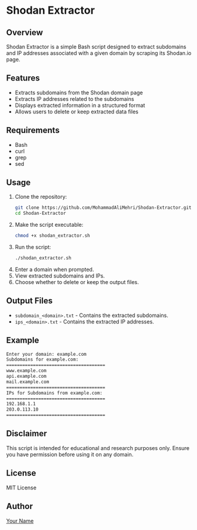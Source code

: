 # Shodan Extractor

## Overview
Shodan Extractor is a simple Bash script designed to extract subdomains and IP addresses associated with a given domain by scraping its Shodan.io page.

## Features
- Extracts subdomains from the Shodan domain page
- Extracts IP addresses related to the subdomains
- Displays extracted information in a structured format
- Allows users to delete or keep extracted data files

## Requirements
- Bash
- curl
- grep
- sed

## Usage
1. Clone the repository:
   ```bash
   git clone https://github.com/MohammadAliMehri/Shodan-Extractor.git
   cd Shodan-Extractor
   ```
2. Make the script executable:
   ```bash
   chmod +x shodan_extractor.sh
   ```
3. Run the script:
   ```bash
   ./shodan_extractor.sh
   ```
4. Enter a domain when prompted.
5. View extracted subdomains and IPs.
6. Choose whether to delete or keep the output files.

## Output Files
- `subdomain_<domain>.txt` - Contains the extracted subdomains.
- `ips_<domain>.txt` - Contains the extracted IP addresses.

## Example
```bash
Enter your domain: example.com
Subdomains for example.com:
=====================================
www.example.com
api.example.com
mail.example.com
=====================================
IPs for Subdomains from example.com:
=====================================
192.168.1.1
203.0.113.10
=====================================
```

## Disclaimer
This script is intended for educational and research purposes only. Ensure you have permission before using it on any domain.

## License
MIT License

## Author
[Your Name](https://github.com/MohammadAliMehri/)

